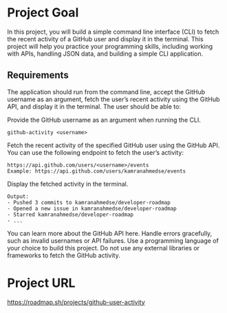# Project Goal
In this project, you will build a simple command line interface (CLI) to fetch the recent activity of a GitHub user and display it in the terminal. This project will help you practice your programming skills, including working with APIs, handling JSON data, and building a simple CLI application.

## Requirements
The application should run from the command line, accept the GitHub username as an argument, fetch the user’s recent activity using the GitHub API, and display it in the terminal. The user should be able to:

Provide the GitHub username as an argument when running the CLI.
```
github-activity <username>
```
Fetch the recent activity of the specified GitHub user using the GitHub API. You can use the following endpoint to fetch the user’s activity:
```
https://api.github.com/users/<username>/events
Example: https://api.github.com/users/kamranahmedse/events
```
Display the fetched activity in the terminal.
```
Output:
- Pushed 3 commits to kamranahmedse/developer-roadmap
- Opened a new issue in kamranahmedse/developer-roadmap
- Starred kamranahmedse/developer-roadmap
- ...
```
You can learn more about the GitHub API here.
Handle errors gracefully, such as invalid usernames or API failures.
Use a programming language of your choice to build this project.
Do not use any external libraries or frameworks to fetch the GitHub activity.

# Project URL
https://roadmap.sh/projects/github-user-activity